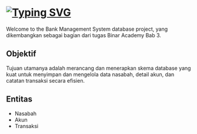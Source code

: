 # [![Typing SVG](https://readme-typing-svg.herokuapp.com?font=Fira+Code&size=32&duration=3000&pause=1000&vCenter=true&random=false&width=465&lines=Tugas+Challenge+3+%F0%9F%93%91;ERD+Bank+Management+System+;Binar+Academy+%F0%9F%8F%AB)](https://git.io/typing-svg)
Welcome to the Bank Management System database project, yang dikembangkan sebagai bagian dari tugas Binar Academy Bab 3.

## Objektif
Tujuan utamanya adalah merancang dan menerapkan skema database yang kuat untuk menyimpan dan mengelola data nasabah, detail akun, dan catatan transaksi secara efisien.

## Entitas
- Nasabah
- Akun
- Transaksi
